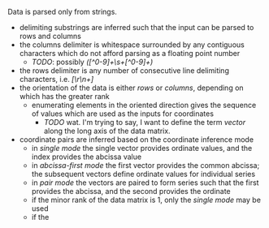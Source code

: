 Data is parsed only from strings.

- delimiting substrings are inferred such that the input can be parsed to rows and columns
- the columns delimiter is whitespace surrounded by any contiguous characters which do not afford parsing as a floating point number
  - *TODO*: possibly *([^0-9]+\s+[^0-9]+)*
- the rows delimiter is any number of consecutive line delimiting characters, i.e. *[\r\n+]*
- the orientation of the data is either *rows* or *columns*, depending on which has the greater rank
  - enumerating elements in the oriented direction gives the sequence of values which are used as the inputs for coordinates
    - *TODO* wat. I'm trying to say, I want to define the term *vector* along the long axis of the data matrix.
- coordinate pairs are inferred based on the coordinate inference mode
  - in *single mode* the single vector provides ordinate values, and the index provides the abcissa value
  - in *abcissa-first mode* the first vector provides the common abcissa; the subsequent vectors define ordinate values for individual series
  - in *pair mode* the vectors are paired to form series such that the first provides the abcissa, and the second provides the ordinate
  - if the minor rank of the data matrix is 1, only the *single mode* may be used
  - if the 